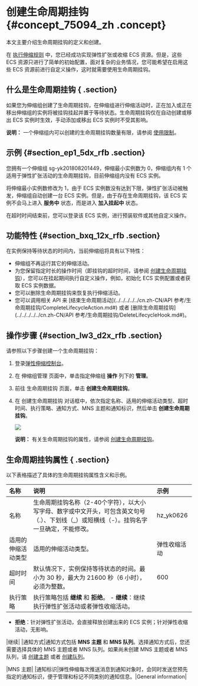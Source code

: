 # 创建生命周期挂钩 {#concept_75094_zh .concept}

本文主要介绍生命周期挂钩的定义和创建。

在 [执行伸缩规则](cn.zh-CN/用户指南/实现自动伸缩/执行伸缩规则.md#) 中，您已经成功实现弹性扩张或收缩 ECS 资源。但是，这些 ECS 资源只进行了简单的初始配置，面对复杂的业务情况，您可能希望在启用这些 ECS 资源前进行自定义操作，这时就需要使用生命周期挂钩。

## 什么是生命周期挂钩 { .section}

如果您为伸缩组创建了生命周期挂钩，在伸缩组进行伸缩活动时，正在加入或正在移出伸缩组的实例将被挂钩挂起并置于等待状态。生命周期挂钩仅在自动创建或移出 ECS 实例时生效，手动添加或移出 ECS 实例时不受其影响。

**说明：** 一个伸缩组内可以创建的生命周期挂钩数量有限，请参阅 [使用限制](cn.zh-CN/用户指南/使用须知/数量限制.md#)。

## 示例 {#section_ep1_5dx_rfb .section}

您拥有一个伸缩组 sg-yk201808201449，伸缩最小实例数为 0，伸缩组内有 1 个适用于弹性扩张活动的生命周期挂钩，目前伸缩组内没有 ECS 实例。

将伸缩最小实例数修改为 1，由于 ECS 实例数没有达到下限，弹性扩张活动被触发，伸缩组自动创建一台 ECS 实例。但是，由于存在生命周期挂钩，该 ECS 实例不会马上进入 **服务中** 状态，而是进入 **加入挂起中** 状态。

在超时时间结束前，您可以登录该 ECS 实例，进行预装软件或其他自定义操作。

## 功能特性 {#section_bxq_12x_rfb .section}

在实例保持等待状态的时间内，当前伸缩组将具有以下特性：

-   伸缩组不再运行其它的伸缩活动。
-   为您保留指定时长的操作时间（即挂钩的超时时间，请参阅 [创建生命周期挂钩](#)），您可以在挂起期间执行自定义操作，例如，初始化 ECS 实例配置或者获取 ECS 实例数据。
-   您可以删除生命周期挂钩来恢复执行伸缩活动。
-   您可以调用相关 API 来 [结束生命周期活动](../../../../../cn.zh-CN/API 参考/生命周期挂钩/CompleteLifecycleAction.md#) 或者 [删除生命周期挂钩](../../../../../cn.zh-CN/API 参考/生命周期挂钩/DeleteLifecycleHook.md#)。

## 操作步骤 {#section_lw3_d2x_rfb .section}

请参照以下步骤创建一个生命周期挂钩：

1.  登录[弹性伸缩控制台](https://essnew.console.aliyun.com/)。
2.  在 伸缩组管理 页面中，单击指定伸缩组 **操作** 列下的 **管理**。
3.  前往 生命周期挂钩 页面，单击 **创建生命周期挂钩**。
4.  在 创建生命周期挂钩 对话框中，依次指定名称、适用的伸缩活动类型、超时时间、执行策略、通知方式、MNS 主题和通知标识，然后单击 **创建生命周期挂钩**。

    ![](http://static-aliyun-doc.oss-cn-hangzhou.aliyuncs.com/assets/img/40580/155004799621713_zh-CN.png)

    **说明：** 有关生命周期挂钩的属性，请参阅 [创建生命周期挂钩](#)。


## 生命周期挂钩属性 { .section}

以下表格描述了具体的生命周期挂钩属性含义和示例。

|名称|说明|示例|
|:-|:-|:-|
|名称|生命周期挂钩名称（2-40个字符），以大小写字母、数字或中文开头，可包含英文句号（.）、下划线（\_）或短横线（-）。挂钩名字一旦确定，不能修改。|hz\_yk0626|
|适用的伸缩活动类型|适用的伸缩活动类型。|弹性收缩活动|
|超时时间|默认情况下，实例保持等待状态的时间。最小为 30 秒，最大为 21600 秒（6 小时），必须为整数。|600|
|执行策略|执行策略包括 **继续** 和 **拒绝**。 -    **继续**：继续执行弹性扩张活动或者弹性收缩活动。
-    **拒绝**：针对弹性扩张活动，会直接释放创建出来的 ECS 实例；针对弹性收缩活动，无影响。

 |继续|
|通知方式|通知方式包括 **MNS 主题** 和 **MNS 队列**。选择通知方式后，您还需要选择具体的 MNS 主题或者 MNS 队列。如果尚未创建 MNS 主题或者 MNS 队列，请 [创建主题]() 或者 [创建队列]()。

|MNS 主题|
|通知标识|弹性伸缩每次推送消息到通知对象时，会同时发送您预先指定的通知标识，便于管理和标记不同类别的通知信息。|General information|

